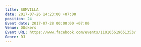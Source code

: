 ```yaml
---
title: SUMVILLA
date: 2017-07-26 14:23:00 +07:00
position: 24
Event date: 2017-07-28 00:00:00 +07:00
Venue: DOckers
Event URL: https://www.facebook.com/events/110105619651353/
Genre: DJ
---
```


